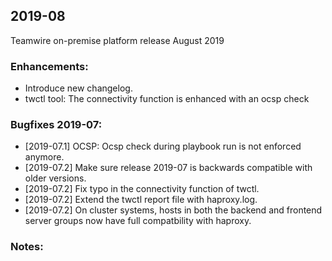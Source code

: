 ## 2019-08
Teamwire on-premise platform release August 2019

### Enhancements:
- Introduce new changelog.
- twctl tool: The connectivity function is enhanced with an ocsp check 

### Bugfixes 2019-07:
- [2019-07.1] OCSP: Ocsp check during playbook run is not enforced anymore.
- [2019-07.2] Make sure release 2019-07 is backwards compatible with older versions.
- [2019-07.2] Fix typo in the connectivity function of twctl.
- [2019-07.2] Extend the twctl report file with haproxy.log.
- [2019-07.2] On cluster systems, hosts in both the backend and frontend server groups now have full compatbility with haproxy.
### Notes:
